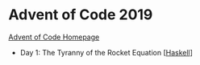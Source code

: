 # Advent of Code 2019

[Advent of Code Homepage](https://adventofcode.com/)

- Day 1: The Tyranny of the Rocket Equation [[Haskell](Day01.hs)]
